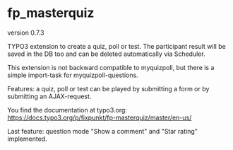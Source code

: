 # fp_masterquiz

version 0.7.3

TYPO3 extension to create a quiz, poll or test. The participant result will be saved in the DB too and can be deleted automatically via Scheduler.

This extension is not backward compatible to myquizpoll, but there is a simple import-task for myquizpoll-questions.

Features: a quiz, poll or test can be played by submitting a form or by submitting an AJAX-request.

You find the documentation at typo3.org: https://docs.typo3.org/p/fixpunkt/fp-masterquiz/master/en-us/

Last feature: question mode "Show a comment" and "Star rating" implemented.